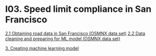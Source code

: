 # I03. Speed limit compliance in San Francisco


[ 2.1 Obtaining road data in San Francisco (OSMNX data set)](2.Data&#32;processing.ipynb#2.1_obtaining_road_data_in_san_francisco_(OSMNX_data_set))
[ 2.2 Data cleaning and preparing for ML model (OSMNX data set)]( 2.Data&#32;processing.ipynb#2.2_Data_cleaning_and_preparing_for_ML_model_(OSMNX_data_set))

[3. Creating machine learning model](deep_learning_model.ipynb##3._creating_machine_learning_model)


